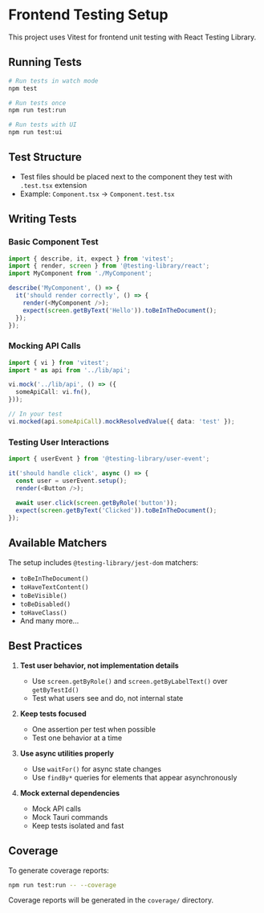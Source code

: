 # Frontend Testing Setup

This project uses Vitest for frontend unit testing with React Testing Library.

## Running Tests

```bash
# Run tests in watch mode
npm test

# Run tests once
npm run test:run

# Run tests with UI
npm run test:ui
```

## Test Structure

- Test files should be placed next to the component they test with `.test.tsx` extension
- Example: `Component.tsx` → `Component.test.tsx`

## Writing Tests

### Basic Component Test

```typescript
import { describe, it, expect } from 'vitest';
import { render, screen } from '@testing-library/react';
import MyComponent from './MyComponent';

describe('MyComponent', () => {
  it('should render correctly', () => {
    render(<MyComponent />);
    expect(screen.getByText('Hello')).toBeInTheDocument();
  });
});
```

### Mocking API Calls

```typescript
import { vi } from 'vitest';
import * as api from '../lib/api';

vi.mock('../lib/api', () => ({
  someApiCall: vi.fn(),
}));

// In your test
vi.mocked(api.someApiCall).mockResolvedValue({ data: 'test' });
```

### Testing User Interactions

```typescript
import { userEvent } from '@testing-library/user-event';

it('should handle click', async () => {
  const user = userEvent.setup();
  render(<Button />);
  
  await user.click(screen.getByRole('button'));
  expect(screen.getByText('Clicked')).toBeInTheDocument();
});
```

## Available Matchers

The setup includes `@testing-library/jest-dom` matchers:

- `toBeInTheDocument()`
- `toHaveTextContent()`
- `toBeVisible()`
- `toBeDisabled()`
- `toHaveClass()`
- And many more...

## Best Practices

1. **Test user behavior, not implementation details**
   - Use `screen.getByRole()` and `screen.getByLabelText()` over `getByTestId()`
   - Test what users see and do, not internal state

2. **Keep tests focused**
   - One assertion per test when possible
   - Test one behavior at a time

3. **Use async utilities properly**
   - Use `waitFor()` for async state changes
   - Use `findBy*` queries for elements that appear asynchronously

4. **Mock external dependencies**
   - Mock API calls
   - Mock Tauri commands
   - Keep tests isolated and fast

## Coverage

To generate coverage reports:

```bash
npm run test:run -- --coverage
```

Coverage reports will be generated in the `coverage/` directory.
